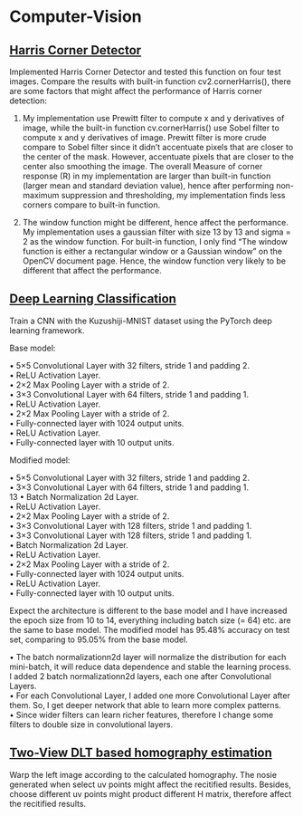 # Computer-Vision


## [Harris Corner Detector](https://github.com/Venchi99/Computer-Vision/blob/main/Harris.ipynb)

Implemented Harris Corner Detector and tested this function on four test images. 
Compare the results with built-in function cv2.cornerHarris(), 
there are some factors that might affect the performance of Harris corner detection: 

1. My implementation use Prewitt filter to compute x and y derivatives of image, while the 
built-in function cv.cornerHarris() use Sobel filter to compute x and y derivatives of image. 
Prewitt filter is more crude compare to Sobel filter since it didn’t accentuate pixels that are 
closer to the center of the mask. However, accentuate pixels that are closer to the center also 
smoothing the image. The overall Measure of corner response (R) in my implementation are 
larger than built-in function (larger mean and standard deviation value), hence after 
performing non-maximum suppression and thresholding, my implementation finds less 
corners compare to built-in function.

2. The window function might be different, hence affect the performance. My implementation 
uses a gaussian filter with size 13 by 13 and sigma = 2 as the window function. For built-in 
function, I only find “The window function is either a rectangular window or a Gaussian 
window” on the OpenCV document page. Hence, the window function very likely to be 
different that affect the performance.

## [Deep Learning Classification](https://github.com/Venchi99/Computer-Vision/blob/main/DLClassificaition.ipynb)
Train a CNN with the Kuzushiji-MNIST dataset using the PyTorch deep
learning framework. 


Base model:

• 5×5 Convolutional Layer with 32 filters, stride 1 and padding 2. <br>
• ReLU Activation Layer. <br>
• 2×2 Max Pooling Layer with a stride of 2. <br>
• 3×3 Convolutional Layer with 64 filters, stride 1 and padding 1. <br>
• ReLU Activation Layer. <br>
• 2×2 Max Pooling Layer with a stride of 2. <br>
• Fully-connected layer with 1024 output units. <br>
• ReLU Activation Layer. <br>
• Fully-connected layer with 10 output units. <br>


Modified model: 

• 5×5 Convolutional Layer with 32 filters, stride 1 and padding 2. <br>
• 3×3 Convolutional Layer with 64 filters, stride 1 and padding 1. <br>
13 
• Batch Normalization 2d Layer. <br>
• ReLU Activation Layer. <br>
• 2×2 Max Pooling Layer with a stride of 2. <br>
• 3×3 Convolutional Layer with 128 filters, stride 1 and padding 1. <br>
• 3×3 Convolutional Layer with 128 filters, stride 1 and padding 1. <br>
• Batch Normalization 2d Layer. <br>
• ReLU Activation Layer. <br>
• 2×2 Max Pooling Layer with a stride of 2. <br>
• Fully-connected layer with 1024 output units. <br>
• ReLU Activation Layer. <br>
• Fully-connected layer with 10 output units. <br>

Expect the architecture is different to the base model and I have increased the epoch size from 10 
to 14, everything including batch size (= 64) etc. are the same to base model. The modified 
model has 95.48% accuracy on test set, comparing to 95.05% from the base model. 

• The batch normalizationn2d layer will normalize the distribution for each mini-batch, it 
will reduce data dependence and stable the learning process. I added 2 batch 
normalizationn2d layers, each one after Convolutional Layers. <br>
• For each Convolutional Layer, I added one more Convolutional Layer after them. So, I 
get deeper network that able to learn more complex patterns. <br>
• Since wider filters can learn richer features, therefore I change some filters to double 
size in convolutional layers.<br>

## [Two-View DLT based homography estimation](https://github.com/Venchi99/Computer-Vision/blob/main/DLT_homography.ipynb)

Warp the left image according to the calculated homography. The nosie generated when select uv points might
affect the recitified results. Besides, choose different uv points might product different
H matrix, therefore affect the recitified results.